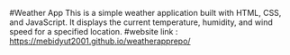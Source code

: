 #Weather App
This is a simple weather application built with HTML, CSS, and JavaScript. It displays the current temperature, humidity, and wind speed for a specified location.
#website link : https://mebidyut2001.github.io/weatherapprepo/
